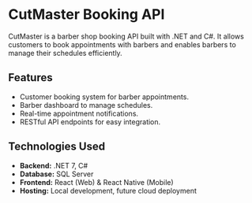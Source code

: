 # CutMaster Booking API

CutMaster is a barber shop booking API built with .NET and C#. It allows customers to book appointments with barbers and enables barbers to manage their schedules efficiently.

## Features
- Customer booking system for barber appointments.
- Barber dashboard to manage schedules.
- Real-time appointment notifications.
- RESTful API endpoints for easy integration.

## Technologies Used
- **Backend:** .NET 7, C#
- **Database:** SQL Server
- **Frontend:** React (Web) & React Native (Mobile)
- **Hosting:** Local development, future cloud deployment
